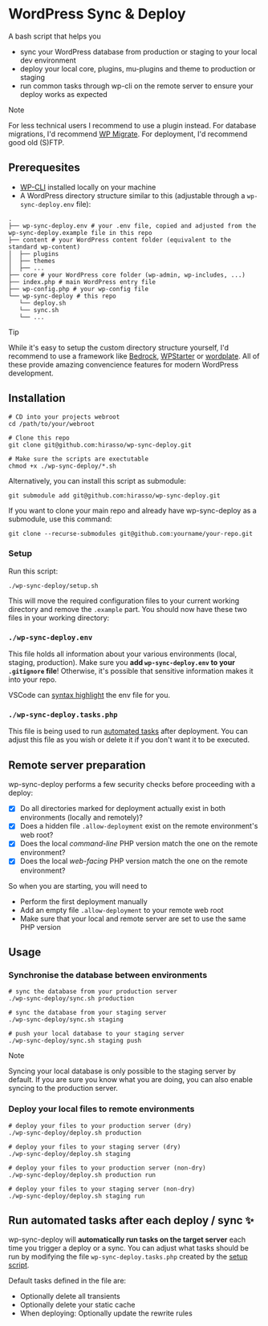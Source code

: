 # WordPress Sync & Deploy

A bash script that helps you

- sync your WordPress database from production or staging to your local dev environment
- deploy your local core, plugins, mu-plugins and theme to production or staging
- run common tasks through wp-cli on the remote server to ensure your deploy works as expected

> [!NOTE]
>  For less technical users I recommend to use a plugin instead. For database migrations, I'd recommend [WP Migrate](https://deliciousbrains.com/wp-migrate-db-pro/). For deployment, I'd recommend good old (S)FTP.

## Prerequesites

- [WP-CLI](https://wp-cli.org/) installed locally on your machine
- A WordPress directory structure similar to this (adjustable through a `wp-sync-deploy.env` file):

```shell
.
├── wp-sync-deploy.env # your .env file, copied and adjusted from the wp-sync-deploy.example file in this repo
├── content # your WordPress content folder (equivalent to the standard wp-content)
│  ├── plugins
│  ├── themes
│  ├── ...
├── core # your WordPress core folder (wp-admin, wp-includes, ...)
├── index.php # main WordPress entry file
├── wp-config.php # your wp-config file
└── wp-sync-deploy # this repo
   └── deploy.sh
   └── sync.sh
   └── ...
```

> [!TIP]
> While it's easy to setup the custom directory structure yourself, I'd recommend to use a framework
> like [Bedrock](https://roots.io/bedrock/), [WPStarter](https://github.com/wecodemore/wpstarter) or
> [wordplate](https://github.com/vinkla/wordplate). All of these provide amazing convencience features for
> modern WordPress development.

## Installation

```shell
# CD into your projects webroot
cd /path/to/your/webroot

# Clone this repo
git clone git@github.com:hirasso/wp-sync-deploy.git

# Make sure the scripts are exectutable
chmod +x ./wp-sync-deploy/*.sh
```

Alternatively, you can install this script as submodule:

```shell
git submodule add git@github.com:hirasso/wp-sync-deploy.git
```

If you want to clone your main repo and already have wp-sync-deploy as a submodule, use this command:

```shell
git clone --recurse-submodules git@github.com:yourname/your-repo.git
```

### Setup

Run this script:

```shell
./wp-sync-deploy/setup.sh
```

This will move the required configuration files to your current working directory and remove the `.example` part. You should now have these two files in your working directory:

### `./wp-sync-deploy.env`

This file holds all information about your various environments (local, staging, production). Make sure you **add `wp-sync-deploy.env` to your `.gitignore` file**! Otherwise, it's possible that sensitive information makes it into your repo.

VSCode can [syntax highlight](https://fredriccliver.medium.com/give-highlight-and-formatting-on-your-env-file-in-vscode-8e60934efce0) the env file for you.

### `./wp-sync-deploy.tasks.php`

This file is being used to run [automated tasks](https://github.com/hirasso/wp-sync-deploy?tab=readme-ov-file#run-automated-tasks-after-each-deploy--sync-) after deployment. You can adjust this file as you wish or delete it if you don't want it to be executed.

## Remote server preparation

wp-sync-deploy performs a few security checks before proceeding with a deploy:

- [x] Do all directories marked for deployment actually exist in both environments (locally and remotely)?
- [x] Does a hidden file `.allow-deployment` exist on the remote environment's web root?
- [x] Does the local _command-line_ PHP version match the one on the remote environment?
- [x] Does the local _web-facing_ PHP version match the one on the remote environment?

So when you are starting, you will need to

- Perform the first deployment manually
- Add an empty file `.allow-deployment` to your remote web root
- Make sure that your local and remote server are set to use the same PHP version

## Usage

### Synchronise the database between environments

```shell
# sync the database from your production server
./wp-sync-deploy/sync.sh production

# sync the database from your staging server
./wp-sync-deploy/sync.sh staging

# push your local database to your staging server
./wp-sync-deploy/sync.sh staging push

```

> [!NOTE]
> Syncing your local database is only possible to the staging server by default.
> If you are sure you know what you are doing, you can also enable syncing to
> the production server.

### Deploy your local files to remote environments

```shell
# deploy your files to your production server (dry)
./wp-sync-deploy/deploy.sh production

# deploy your files to your staging server (dry)
./wp-sync-deploy/deploy.sh staging

# deploy your files to your production server (non-dry)
./wp-sync-deploy/deploy.sh production run

# deploy your files to your staging server (non-dry)
./wp-sync-deploy/deploy.sh staging run
```

## Run automated tasks after each deploy / sync ✨

wp-sync-deploy will **automatically run tasks on the target server** each time you trigger a deploy or a sync. You can adjust what tasks should be run by modifying the file `wp-sync-deploy.tasks.php` created by the [setup script](#setup).

Default tasks defined in the file are:

- Optionally delete all transients
- Optionally delete your static cache
- When deploying: Optionally update the rewrite rules